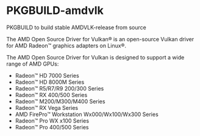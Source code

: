 # PKGBUILD-amdvlk
PKGBUILD to build stable AMDVLK-release from source

The AMD Open Source Driver for Vulkan® is an open-source Vulkan driver for AMD Radeon™ graphics adapters on Linux®.

The AMD Open Source Driver for Vulkan is designed to support a wide range of AMD GPUs:

- Radeon™ HD 7000 Series
- Radeon™ HD 8000M Series
- Radeon™ R5/R7/R9 200/300 Series
- Radeon™ RX 400/500 Series
- Radeon™ M200/M300/M400 Series
- Radeon™ RX Vega Series
- AMD FirePro™ Workstation Wx000/Wx100/Wx300 Series
- Radeon™ Pro WX x100 Series
- Radeon™ Pro 400/500 Series
